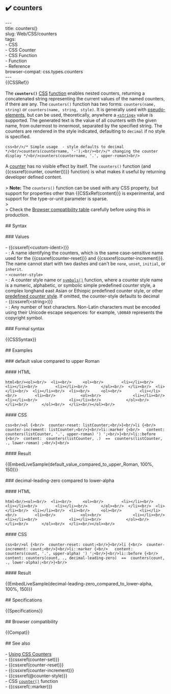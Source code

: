 ## ✔️ counters 
 ---<br/>title: counters()<br/>slug: Web/CSS/counters<br/>tags:<br/>  - CSS<br/>  - CSS Counter<br/>  - CSS Function<br/>  - Function<br/>  - Reference<br/>browser-compat: css.types.counters<br/>---<br/>{{CSSRef}}<br/><br/>The **`counters()`** [CSS](/en-US/docs/Web/CSS) [function](/en-US/docs/Web/CSS/CSS_Functions) enables nested counters, returning a concatenated string representing the current values of the named counters, if there are any. The `counters()` function has two forms: `counters(name, string)` or `counters(name, string, style)`. It is generally used with [pseudo-elements](/en-US/docs/Web/CSS/Pseudo-elements), but can be used, theoretically, anywhere a [`<string>`](/en-US/docs/Web/CSS/string) value is supported. The generated text is the value of all counters with the given name, from outermost to innermost, separated by the specified string. The counters are rendered in the style indicated, defaulting to `decimal` if no style is specified.<br/><br/>```css<br/>/* Simple usage  - style defaults to decimal */<br/>counters(countername, '-');<br/><br/>/* changing the counter display */<br/>counters(countername, '.', upper-roman)<br/>```<br/><br/>A [counter](/en-US/docs/Web/CSS/CSS_Counter_Styles/Using_CSS_counters) has no visible effect by itself. The `counters()` function (and {{cssxref(counter, counter())}} function) is what makes it useful by returning developer defined content.<br/><br/>> **Note:** The `counters()` function can be used with any CSS property, but support for properties other than {{CSSxRef(content)}} is experimental, and support for the type-or-unit parameter is sparse.<br/>><br/>> Check the [Browser compatibility table](#browser_compatibility) carefully before using this in production.<br/><br/>## Syntax<br/><br/>### Values<br/><br/>- {{cssxref(&lt;custom-ident&gt;)}}<br/>  - : A name identifying the counters, which is the same case-sensitive name used for the {{cssxref(counter-reset)}} and {{cssxref(counter-increment)}}. The name cannot start with two dashes and can't be `none`, `unset`, `initial`, or `inherit`.<br/>- `<counter-style>`<br/>  - : A counter style name or [`symbols()`](/en-US/docs/Web/CSS/symbols()) function, where a counter style name is a numeric, alphabetic, or symbolic simple predefined counter style, a complex longhand east Asian or Ethiopic predefined counter style, or other [predefined counter style](/en-US/docs/Web/CSS/CSS_Counter_Styles). If omitted, the counter-style defaults to decimal<br/>- {{cssxref(&lt;string&gt;)}}<br/>  - : Any number of text characters. Non-Latin characters must be encoded using their Unicode escape sequences: for example, `\000A9` represents the copyright symbol.<br/><br/>### Formal syntax<br/><br/>{{CSSSyntax}}<br/><br/>## Examples<br/><br/>### default value compared to upper Roman<br/><br/>#### HTML<br/><br/>```html<br/><ol><br/>  <li><br/>     <ol><br/>        <li></li><br/>        <li></li><br/>        <li></li><br/>      </ol><br/>  </li><br/>  <li></li><br/>  <li></li><br/>  <li><br/>     <ol><br/>        <li></li><br/>        <li><br/>           <ol><br/>              <li></li><br/>              <li></li><br/>              <li></li><br/>           </ol><br/>        </li><br/>      </ol><br/>  </li><br/></ol><br/>```<br/><br/>#### CSS<br/><br/>```css<br/>ol {<br/>  counter-reset: listCounter;<br/>}<br/>li {<br/>  counter-increment: listCounter;<br/>}<br/>li::marker {<br/>   content:  counters(listCounter, '.', upper-roman) ') ';<br/>}<br/>li::before {<br/>  content:  counters(listCounter, .)  ==  counters(listCounter, ., lower-roman) ;<br/>}<br/>```<br/><br/>#### Result<br/><br/>{{EmbedLiveSample(default_value_compared_to_upper_Roman, 100%, 150)}}<br/><br/>### decimal-leading-zero compared to lower-alpha<br/><br/>#### HTML<br/><br/>```html<br/><ol><br/>  <li><br/>     <ol><br/>        <li></li><br/>        <li></li><br/>        <li></li><br/>      </ol><br/>  </li><br/>  <li></li><br/>  <li></li><br/>  <li><br/>     <ol><br/>        <li></li><br/>        <li><br/>           <ol><br/>              <li></li><br/>              <li></li><br/>              <li></li><br/>           </ol><br/>        </li><br/>      </ol><br/>  </li><br/></ol><br/>```<br/><br/>#### CSS<br/><br/>```css<br/>ol {<br/>  counter-reset: count;<br/>}<br/>li {<br/>  counter-increment: count;<br/>}<br/>li::marker {<br/>   content: counters(count, '.', upper-alpha) ') ';<br/>}<br/>li::before {<br/>  content: counters(count, ., decimal-leading-zero)  ==  counters(count, ., lower-alpha);<br/>}<br/>```<br/><br/>#### Result<br/><br/>{{EmbedLiveSample(decimal-leading-zero_compared_to_lower-alpha, 100%, 150)}}<br/><br/>## Specifications<br/><br/>{{Specifications}}<br/><br/>## Browser compatibility<br/><br/>{{Compat}}<br/><br/>## See also<br/><br/>- [Using CSS Counters](/en-US/docs/Web/CSS/CSS_Counter_Styles/Using_CSS_counters)<br/>- {{cssxref(counter-set)}}<br/>- {{cssxref(counter-reset)}}<br/>- {{cssxref(counter-increment)}}<br/>- {{cssxref(@counter-style)}}<br/>- CSS [`counter()`](/en-US/docs/Web/CSS/counter()) function<br/>- {{cssxref(::marker)}}<br/>